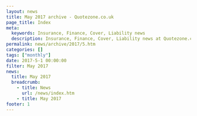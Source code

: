 ```yaml
---
layout: news
title: May 2017 archive - Quotezone.co.uk
page_title: Index
meta:
  keywords: Insurance, Finance, Cover, Liability news
  description: Insurance, Finance, Cover, Liability news at Quotezone.co.uk.
permalink: news/archive/2017/5.htm
categories: []
tags: ["monthly"]
date: 2017-5-1 00:00:00
filter: May 2017
news:
  title: May 2017
  breadcrumb:
    - title: News
      url: /news/index.htm
    - title: May 2017
footer: 1
---
```


